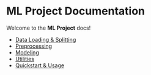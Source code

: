 # ML Project Documentation

Welcome to the **ML Project** docs!

<!-- quick links -->
- [Data Loading & Splitting](data.md)
- [Preprocessing](preprocessing.md)
- [Modeling](models.md)
- [Utilities](utils.md)
- [Quickstart & Usage](usage.md)
